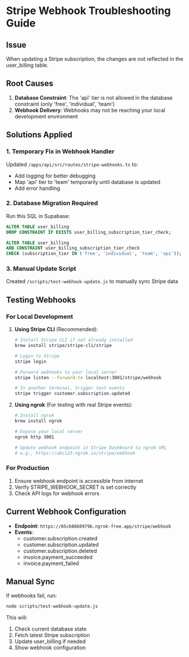 # Stripe Webhook Troubleshooting Guide

## Issue
When updating a Stripe subscription, the changes are not reflected in the user_billing table.

## Root Causes

1. **Database Constraint**: The 'api' tier is not allowed in the database constraint (only 'free', 'individual', 'team')
2. **Webhook Delivery**: Webhooks may not be reaching your local development environment

## Solutions Applied

### 1. Temporary Fix in Webhook Handler
Updated `/apps/api/src/routes/stripe-webhooks.ts` to:
- Add logging for better debugging
- Map 'api' tier to 'team' temporarily until database is updated
- Add error handling

### 2. Database Migration Required
Run this SQL in Supabase:
```sql
ALTER TABLE user_billing 
DROP CONSTRAINT IF EXISTS user_billing_subscription_tier_check;

ALTER TABLE user_billing 
ADD CONSTRAINT user_billing_subscription_tier_check 
CHECK (subscription_tier IN ('free', 'individual', 'team', 'api'));
```

### 3. Manual Update Script
Created `/scripts/test-webhook-update.js` to manually sync Stripe data

## Testing Webhooks

### For Local Development

1. **Using Stripe CLI** (Recommended):
   ```bash
   # Install Stripe CLI if not already installed
   brew install stripe/stripe-cli/stripe
   
   # Login to Stripe
   stripe login
   
   # Forward webhooks to your local server
   stripe listen --forward-to localhost:3001/stripe/webhook
   
   # In another terminal, trigger test events
   stripe trigger customer.subscription.updated
   ```

2. **Using ngrok** (For testing with real Stripe events):
   ```bash
   # Install ngrok
   brew install ngrok
   
   # Expose your local server
   ngrok http 3001
   
   # Update webhook endpoint in Stripe Dashboard to ngrok URL
   # e.g., https://abc123.ngrok.io/stripe/webhook
   ```

### For Production

1. Ensure webhook endpoint is accessible from internet
2. Verify STRIPE_WEBHOOK_SECRET is set correctly
3. Check API logs for webhook errors

## Current Webhook Configuration

- **Endpoint**: `https://65c68660979b.ngrok-free.app/stripe/webhook`
- **Events**: 
  - customer.subscription.created
  - customer.subscription.updated
  - customer.subscription.deleted
  - invoice.payment_succeeded
  - invoice.payment_failed

## Manual Sync

If webhooks fail, run:
```bash
node scripts/test-webhook-update.js
```

This will:
1. Check current database state
2. Fetch latest Stripe subscription
3. Update user_billing if needed
4. Show webhook configuration